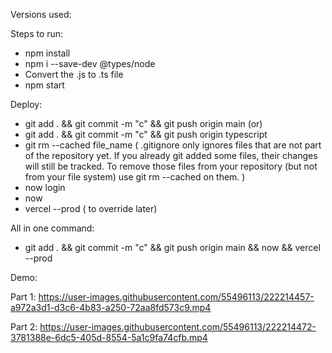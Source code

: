 Versions used:

Steps to run:

- npm install
- npm i --save-dev @types/node
- Convert the .js to .ts file
- npm start

Deploy:

- git add . && git commit -m "c" && git push origin main
  (or)
- git add . && git commit -m "c" && git push origin typescript
- git rm --cached file_name
  (
  .gitignore only ignores files that are not part of the repository yet. If you already git added some files, their changes will still be tracked. To remove those files from your repository (but not from your file system) use git rm --cached on them.
  )
- now login
- now
- vercel --prod ( to override later)

All in one command:

- git add . && git commit -m "c" && git push origin main && now && vercel --prod

Demo:

Part 1:
https://user-images.githubusercontent.com/55496113/222214457-a972a3d1-d3c6-4b83-a250-72aa8fd573c9.mp4

Part 2:
https://user-images.githubusercontent.com/55496113/222214472-3781388e-6dc5-405d-8554-5a1c9fa74cfb.mp4
